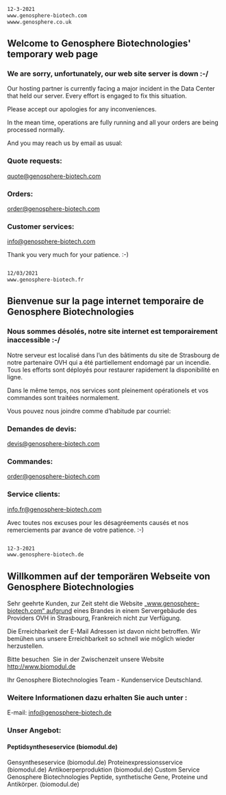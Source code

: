 ```sh
12-3-2021
www.genosphere-biotech.com
wwww.genosphere.co.uk
```



## Welcome to Genosphere Biotechnologies' temporary web page

### We are sorry, unfortunately, our web site server is down :-/

Our hosting partner is currently facing a major incident in the Data Center that held our server.  Every effort is engaged to fix this situation.

Please accept our apologies for any inconveniences.

In the mean time, operations are fully running and all your orders are being processed normally.


And you may reach us by email as usual:

### Quote requests:
[quote@genosphere-biotech.com](mailto:quote@genosphere-biotech.com)

### Orders:
[order@genosphere-biotech.com](mailto:order@genosphere-biotech.com)

### Customer services:
[info@genosphere-biotech.com](mailto:info@genosphere-biotech.com)

Thank you very much for your patience. :-)



```sh


```


```sh
12/03/2021
www.genosphere-biotech.fr
```

## Bienvenue sur la page internet temporaire de Genosphere Biotechnologies

### Nous sommes désolés, notre site internet est temporairement inaccessible :-/

Notre serveur est localisé dans l’un des bâtiments du site de Strasbourg de notre partenaire OVH qui a été partiellement endomagé par un incendie.  Tous les efforts sont déployés pour restaurer rapidement la disponibilité en ligne.

Dans le même temps, nos services sont pleinement opérationels et vos commandes sont traitées normalement.

Vous pouvez nous joindre comme d’habitude par courriel:

### Demandes de devis:
[devis@genosphere-biotech.com](mailto:devis@genosphere-biotech.com)

### Commandes:
[order@genosphere-biotech.com](mailto:commande@genosphere-biotech.com)

### Service clients:
[info.fr@genosphere-biotech.com](mailto:info.fr@genosphere-biotech.com)

Avec toutes nos excuses pour les désagréements causés et nos remerciements par avance de votre patience.  :-)


```sh


```


```sh
12-3-2021
www.genosphere-biotech.de
```

## Willkommen auf der temporären Webseite von Genosphere Biotechnologies


Sehr geehrte Kunden,
zur Zeit steht die Website „www.genosphere-biotech.com“ aufgrund eines Brandes in einem Servergebäude des Providers OVH in Strasbourg, Frankreich nicht zur Verfügung.

Die Erreichbarkeit der E-Mail Adressen ist davon nicht betroffen.
Wir bemühen uns unsere Erreichbarkeit so schnell wie möglich wieder herzustellen.

Bitte besuchen  Sie in der Zwischenzeit unsere Website 
http://www.biomodul.de

Ihr Genosphere Biotechnologies Team - Kundenservice Deutschland.
### Weitere Informationen dazu erhalten Sie auch unter :  
E-mail: info@genosphere-biotech.de
### Unser Angebot: 
#### Peptidsyntheseservice (biomodul.de)
Gensyntheseservice (biomodul.de)
Proteinexpressionsservice (biomodul.de)
Antikoerperproduktion (biomodul.de)
Custom Service Genosphere Biotechnologies
Peptide, synthetische Gene, Proteine und Antikörper. (biomodul.de)

